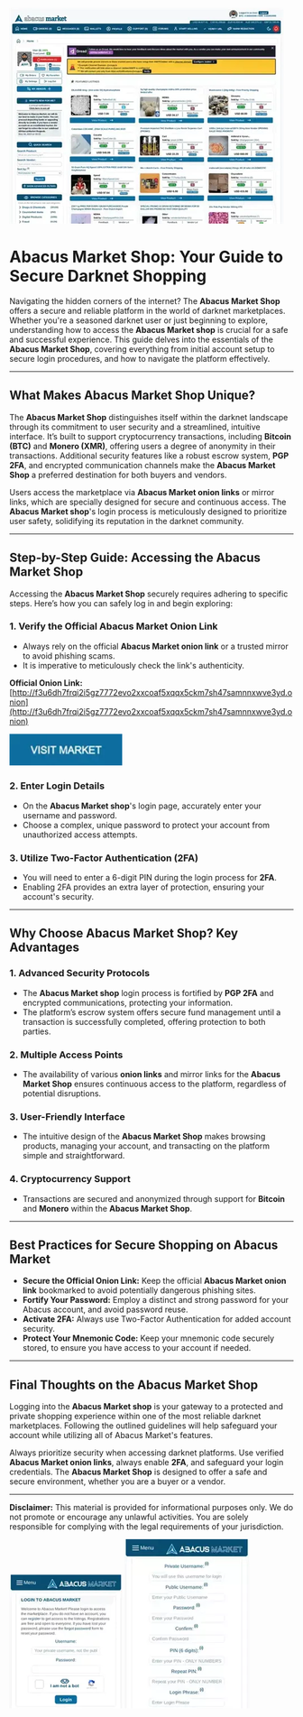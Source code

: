 <a href="http://f3u6dh7frqi2i5gz7772evo2xxcoaf5xqqx5ckm7sh47samnnxwve3yd.onion"><img src="/default/notification.webp" alt="Abacus Market Shop Preview" style="max-width: 100%;"></a>

# Abacus Market Shop: Your Guide to Secure Darknet Shopping

Navigating the hidden corners of the internet? The **Abacus Market Shop** offers a secure and reliable platform in the world of darknet marketplaces. Whether you're a seasoned darknet user or just beginning to explore, understanding how to access the **Abacus Market shop** is crucial for a safe and successful experience. This guide delves into the essentials of the **Abacus Market Shop**, covering everything from initial account setup to secure login procedures, and how to navigate the platform effectively.

---

## What Makes Abacus Market Shop Unique?

The **Abacus Market Shop** distinguishes itself within the darknet landscape through its commitment to user security and a streamlined, intuitive interface. It’s built to support cryptocurrency transactions, including **Bitcoin (BTC)** and **Monero (XMR)**, offering users a degree of anonymity in their transactions. Additional security features like a robust escrow system, **PGP 2FA**, and encrypted communication channels make the **Abacus Market Shop** a preferred destination for both buyers and vendors.

Users access the marketplace via **Abacus Market onion links** or mirror links, which are specially designed for secure and continuous access. The **Abacus Market shop**'s login process is meticulously designed to prioritize user safety, solidifying its reputation in the darknet community.

---

## Step-by-Step Guide: Accessing the Abacus Market Shop

Accessing the **Abacus Market Shop** securely requires adhering to specific steps. Here’s how you can safely log in and begin exploring:

### 1. **Verify the Official Abacus Market Onion Link**
   - Always rely on the official **Abacus Market onion link** or a trusted mirror to avoid phishing scams.
   - It is imperative to meticulously check the link's authenticity.

**Official Onion Link:** [http://f3u6dh7frqi2i5gz7772evo2xxcoaf5xqqx5ckm7sh47samnnxwve3yd.onion](http://f3u6dh7frqi2i5gz7772evo2xxcoaf5xqqx5ckm7sh47samnnxwve3yd.onion)

[<img src="/default/help.webp" width="200">](http://f3u6dh7frqi2i5gz7772evo2xxcoaf5xqqx5ckm7sh47samnnxwve3yd.onion)

### 2. **Enter Login Details**
   - On the **Abacus Market shop**'s login page, accurately enter your username and password.
   - Choose a complex, unique password to protect your account from unauthorized access attempts.

### 3. **Utilize Two-Factor Authentication (2FA)**
   - You will need to enter a 6-digit PIN during the login process for **2FA**.
   - Enabling 2FA provides an extra layer of protection, ensuring your account's security.

---

## Why Choose Abacus Market Shop? Key Advantages

### 1. **Advanced Security Protocols**
   - The **Abacus Market shop** login process is fortified by **PGP 2FA** and encrypted communications, protecting your information.
   - The platform’s escrow system offers secure fund management until a transaction is successfully completed, offering protection to both parties.

### 2. **Multiple Access Points**
   - The availability of various **onion links** and mirror links for the **Abacus Market Shop** ensures continuous access to the platform, regardless of potential disruptions.

### 3. **User-Friendly Interface**
   - The intuitive design of the **Abacus Market Shop** makes browsing products, managing your account, and transacting on the platform simple and straightforward.

### 4. **Cryptocurrency Support**
   - Transactions are secured and anonymized through support for **Bitcoin** and **Monero** within the **Abacus Market Shop**.

---

## Best Practices for Secure Shopping on Abacus Market

-   **Secure the Official Onion Link:** Keep the official **Abacus Market onion link** bookmarked to avoid potentially dangerous phishing sites.
-   **Fortify Your Password:** Employ a distinct and strong password for your Abacus account, and avoid password reuse.
-   **Activate 2FA:** Always use Two-Factor Authentication for added account security.
-   **Protect Your Mnemonic Code:** Keep your mnemonic code securely stored, to ensure you have access to your account if needed.

---

## Final Thoughts on the Abacus Market Shop

Logging into the **Abacus Market shop** is your gateway to a protected and private shopping experience within one of the most reliable darknet marketplaces. Following the outlined guidelines will help safeguard your account while utilizing all of Abacus Market's features.

Always prioritize security when accessing darknet platforms. Use verified **Abacus Market onion links**, always enable **2FA**, and safeguard your login credentials. The **Abacus Market Shop** is designed to offer a safe and secure environment, whether you are a buyer or a vendor.

---

**Disclaimer:** This material is provided for informational purposes only. We do not promote or encourage any unlawful activities. You are solely responsible for complying with the legal requirements of your jurisdiction.

<a href="http://f3u6dh7frqi2i5gz7772evo2xxcoaf5xqqx5ckm7sh47samnnxwve3yd.onion"><img src="/default/theme.webp" alt="Secure Abacus Market Shop Login" style="max-width: 100%;"></a>
<a href="http://f3u6dh7frqi2i5gz7772evo2xxcoaf5xqqx5ckm7sh47samnnxwve3yd.onion"><img src="/default/done.webp" alt="Registering with Abacus Market Shop" style="max-width: 100%;"></a>